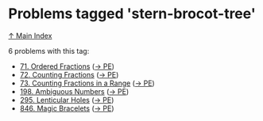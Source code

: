 # Problems tagged 'stern-brocot-tree'

[↑ Main Index](../README.md)

6 problems with this tag:

- [71. Ordered Fractions](../problems/71.md) ([→ PE](https://projecteuler.net/problem=71))
- [72. Counting Fractions](../problems/72.md) ([→ PE](https://projecteuler.net/problem=72))
- [73. Counting Fractions in a Range](../problems/73.md) ([→ PE](https://projecteuler.net/problem=73))
- [198. Ambiguous Numbers](../problems/198.md) ([→ PE](https://projecteuler.net/problem=198))
- [295. Lenticular Holes](../problems/295.md) ([→ PE](https://projecteuler.net/problem=295))
- [846. Magic Bracelets](../problems/846.md) ([→ PE](https://projecteuler.net/problem=846))
